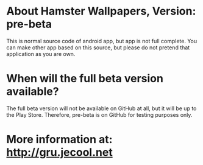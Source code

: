 # About Hamster Wallpapers, Version: pre-beta
This is normal source code of android app, but app is not full complete. You can make other app based on this source, but please do not pretend that application as you are own.

# When will the full beta version available?
The full beta version will not be available on GitHub at all, but it will be up to the Play Store. Therefore, pre-beta is on GitHub for testing purposes only.

# More information at: http://gru.jecool.net
